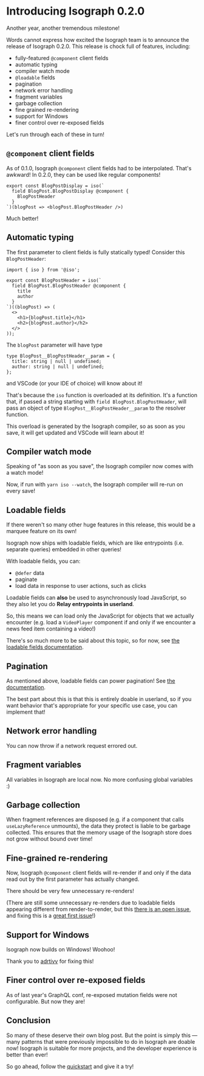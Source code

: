 # Introducing Isograph 0.2.0

Another year, another tremendous milestone!

Words cannot express how excited the Isograph team is to announce the release of Isograph 0.2.0. This release is chock full of features, including:

- fully-featured `@component` client fields
- automatic typing
- compiler watch mode
- `@loadable` fields
- pagination
- network error handling
- fragment variables
- garbage collection
- fine grained re-rendering
- support for Windows
- finer control over re-exposed fields

Let's run through each of these in turn!

<!-- truncate -->

## `@component` client fields

As of 0.1.0, Isograph `@component` client fields had to be interpolated. That's awkward! In 0.2.0, they can be used like regular components!

```
export const BlogPostDisplay = iso(`
  field BlogPost.BlogPostDisplay @component {
    BlogPostHeader
  }
`)(blogPost => <blogPost.BlogPostHeader />)
```

Much better!

## Automatic typing

The first parameter to client fields is fully statically typed! Consider this `BlogPostHeader`:

```tsx
import { iso } from '@iso';

export const BlogPostHeader = iso(`
  field BlogPost.BlogPostHeader @component { 
    title
    author
  }
`)((blogPost) => (
  <>
    <h1>{blogPost.title}</h1>
    <h2>{blogPost.author}</h2>
  </>
));
```

The `blogPost` parameter will have type

```tsx
type BlogPost__BlogPostHeader__param = {
  title: string | null | undefined;
  author: string | null | undefined;
};
```

and VSCode (or your IDE of choice) will know about it!

That's because the `iso` function is overloaded at its definition. It's a function that, if passed a string starting with `field BlogPost.BlogPostHeader`, will pass an object of type `BlogPost__BlogPostHeader__param` to the resolver function.

This overload is generated by the Isograph compiler, so as soon as you save, it will get updated and VSCode will learn about it!

## Compiler watch mode

Speaking of "as soon as you save", the Isograph compiler now comes with a watch mode!

Now, if run with `yarn iso --watch`, the Isograph compiler will re-run on every save!

## Loadable fields

If there weren't so many other huge features in this release, this would be a marquee feature on its own!

Isograph now ships with loadable fields, which are like entrypoints (i.e. separate queries) embedded in other queries!

With loadable fields, you can:

- `@defer` data
- paginate
- load data in response to user actions, such as clicks

Loadable fields can **also** be used to asynchronously load JavaScript, so they also let you do **Relay entrypoints in userland**.

So, this means we can load only the JavaScript for objects that we actually encounter (e.g. load a `VideoPlayer` component if and only if we encounter a news feed item containing a video!)

There's so much more to be said about this topic, so for now, see [the loadable fields documentation](/docs/loadable-fields).

## Pagination

As mentioned above, loadable fields can power pagination! See [the documentation](/docs/pagination).

The best part about this is that this is entirely doable in userland, so if you want behavior that's appropriate for your specific use case, you can implement that!

## Network error handling

You can now throw if a network request errored out.

## Fragment variables

All variables in Isograph are local now. No more confusing global variables :)

## Garbage collection

When fragment references are disposed (e.g. if a component that calls `useLazyReference` unmounts), the data they protect is liable to be garbage collected. This ensures that the memory usage of the Isograph store does not grow without bound over time!

## Fine-grained re-rendering

Now, Isograph `@component` client fields will re-render if and only if the data read out by the first parameter has actually changed.

There should be very few unnecessary re-renders!

(There are still some unnecessary re-renders due to loadable fields appearing different from render-to-render, but this [there is an open issue](https://github.com/isographlabs/isograph/issues/92), and fixing this is a [great first issue](https://github.com/isographlabs/isograph/labels/good%20first%20issue)!)

## Support for Windows

Isograph now builds on Windows! Woohoo!

Thank you to [adrtivv](https://github.com/adrtivv) for fixing this!

## Finer control over re-exposed fields

As of last year's GraphQL conf, re-exposed mutation fields were not configurable. But now they are!

## Conclusion

So many of these deserve their own blog post. But the point is simply this — many patterns that were previously impossible to do in Isograph are doable now! Isograph is suitable for more projects, and the developer experience is better than ever!

So go ahead, follow the [quickstart](/docs/quickstart) and give it a try!
